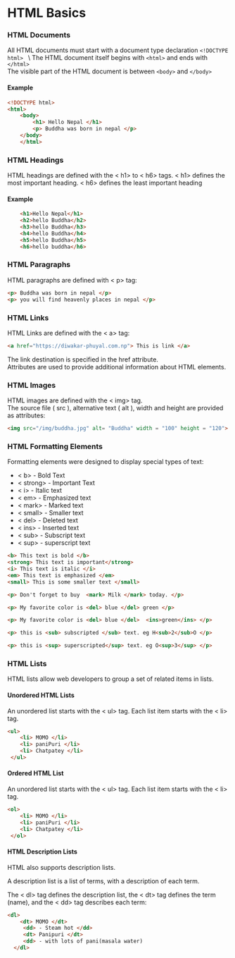 # HTML Basics 

### HTML Documents 
All HTML documents must start with a document type declaration ```<!DOCTYPE html> ``` \ 
The HTML document itself begins with ```<html>``` and ends with ```</html>``` \
The visible part of the HTML document is between ```<body>``` and ```</body>```

#### Example 
```html
<!DOCTYPE html>
<html>
    <body>
        <h1> Hello Nepal </h1>
        <p> Buddha was born in nepal </p>
    </body>
    </html>
```
### HTML Headings 
HTML headings are defined with the < h1> to < h6> tags. < h1> defines the most important heading. < h6> defines the least important heading

#### Example
```html
    <h1>Hello Nepal</h1>
    <h2>hello Buddha</h2>
    <h3>hello Buddha</h3>
    <h4>hello Buddha</h4>
    <h5>hello Buddha</h5>
    <h6>hello buddha</h6>
```

### HTML Paragraphs
 HTML paragraphs are defined with < p> tag:
```html
<p> Buddha was born in nepal </p>
<p> you will find heavenly places in nepal </p>
```
### HTML Links
HTML Links are defined with the < a> tag: 
```html
<a href="https://diwakar-phuyal.com.np"> This is link </a>
```
The link destination is specified in the href attribute. \
Attributes are used to provide additional information about HTML elements.

### HTML Images 
HTML images are defined with the < img> tag. \
The source file ( src ), alternative text ( alt ), width and height are provided as attributes:
```html
<img src="/img/buddha.jpg" alt= "Buddha" width = "100" height = "120">
```

### HTML Formatting Elements 
Formatting elements were designed to display special types of text:

- < b> - Bold Text
- < strong> - Important Text
- < i> - Italic text
- < em> - Emphasized text
- < mark> - Marked text
- < small> - Smaller text
- < del> - Deleted text
- < ins> - Inserted text
- < sub> - Subscript text
- < sup> - superscript text

```html
<b> This text is bold </b>
<strong> This text is important</strong>
<i> This text is italic </i>
<em> This text is emphasized </em>
<small> This is some smaller text </small>

<p> Don't forget to buy  <mark> Milk </mark> today. </p>

<p> My favorite color is <del> blue </del> green </p>

<p> My favorite color is <del> blue </del>  <ins>green</ins> </p>

<p> this is <sub> subscripted </sub> text. eg H<sub>2</sub>O </p>

<p> this is <sup> superscripted</sup> text. eg O<sup>3</sup> </p>

```
### HTML Lists
HTML lists allow web developers to group a set of related items in lists.

#### Unordered HTML Lists 
An unordered list starts with the < ul> tag. Each list item starts with the < li> tag.
```html
<ul>
    <li> MOMO </li>
    <li> paniPuri </li>
    <li> Chatpatey </li>
 </ul>   
```
#### Ordered HTML List
An unordered list starts with the < ul> tag. Each list item starts with the < li> tag.

```html
<ol>
    <li> MOMO </li>
    <li> paniPuri </li>
    <li> Chatpatey </li>
 </ol>   
```
#### HTML Description Lists
HTML also supports description lists.

A description list is a list of terms, with a description of each term.

The < dl> tag defines the description list, the < dt> tag defines the term (name), and the < dd> tag describes each term:
```html
<dl>
    <dt> MOMO </dt>
     <dd> - Steam hot </dd>
     <dt> Panipuri </dt>
     <dd> - with lots of pani(masala water)
  </dl>      
```

